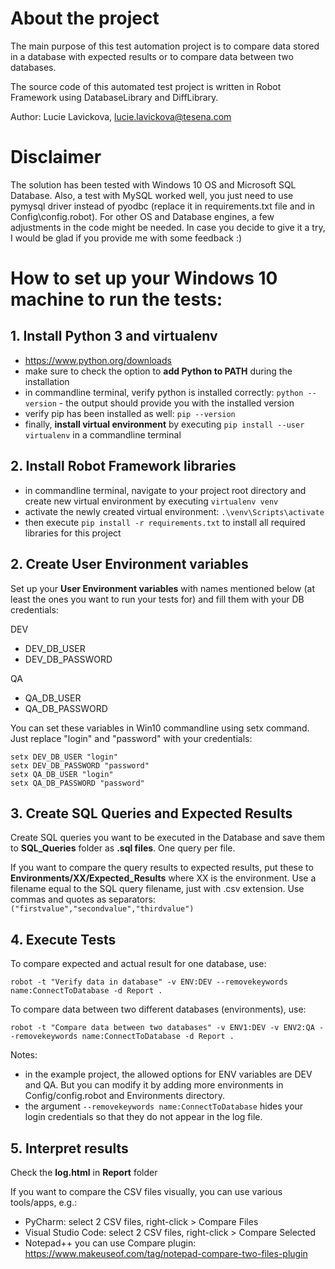 # About the project
The main purpose of this test automation project is to compare data stored in a database with expected results or to compare data between two databases.

The source code of this automated test project is written in Robot Framework using DatabaseLibrary and DiffLibrary.

Author: Lucie Lavickova, lucie.lavickova@tesena.com

# Disclaimer
The solution has been tested with Windows 10 OS and Microsoft SQL Database. Also, a test with MySQL worked well, you just need to use pymysql driver instead of pyodbc (replace it in requirements.txt file and in Config\config.robot). For other OS and Database engines, a few adjustments in the code might be needed. In case you decide to give it a try, I would be glad if you provide me with some feedback :)

# How to set up your Windows 10 machine to run the tests:

## 1. Install Python 3 and virtualenv
- https://www.python.org/downloads
- make sure to check the option to **add Python to PATH** during the installation
- in commandline terminal, verify python is installed correctly: `python --version` - the output should provide you with the installed version
- verify pip has been installed as well: `pip --version`
- finally, **install virtual environment** by executing `pip install --user virtualenv` in a commandline terminal

## 2. Install Robot Framework libraries
- in commandline terminal, navigate to your project root directory and create new virtual environment by executing `virtualenv venv`
- activate the newly created virtual environment: `.\venv\Scripts\activate`
- then execute `pip install -r requirements.txt` to install all required libraries for this project

## 2. Create User Environment variables
Set up your **User Environment variables** with names mentioned below (at least the ones you want to run your tests for) and fill them with your DB credentials:

DEV
* DEV_DB_USER
* DEV_DB_PASSWORD

QA
* QA_DB_USER
* QA_DB_PASSWORD

You can set these variables in Win10 commandline using setx command. Just replace "login" and "password" with your credentials:
```
setx DEV_DB_USER "login"
setx DEV_DB_PASSWORD "password"
setx QA_DB_USER "login"
setx QA_DB_PASSWORD "password"
```

## 3. Create SQL Queries and Expected Results
Create SQL queries you want to be executed in the Database and save them to **SQL_Queries** folder as **.sql files**. One query per file.

If you want to compare the query results to expected results, put these to **Environments/XX/Expected_Results** where XX is the environment. Use a filename equal to the SQL query filename, just with .csv extension. Use commas and quotes as separators: `("firstvalue","secondvalue","thirdvalue")`

## 4. Execute Tests
To compare expected and actual result for one database, use:

``robot -t "Verify data in database" -v ENV:DEV --removekeywords name:ConnectToDatabase -d Report .``

To compare data between two different databases (environments), use:

``robot -t "Compare data between two databases" -v ENV1:DEV -v ENV2:QA --removekeywords name:ConnectToDatabase -d Report .``

Notes: 
- in the example project, the allowed options for ENV variables are DEV and QA. But you can modify it by adding more environments in Config/config.robot and Environments directory.
- the argument ``--removekeywords name:ConnectToDatabase`` hides your login credentials so that they do not appear in the log file.

## 5. Interpret results
Check the **log.html** in **Report** folder

If you want to compare the CSV files visually, you can use various tools/apps, e.g.:
- PyCharm: select 2 CSV files, right-click > Compare Files
- Visual Studio Code: select 2 CSV files, right-click > Compare Selected
- Notepad++ you can use Compare plugin: https://www.makeuseof.com/tag/notepad-compare-two-files-plugin

